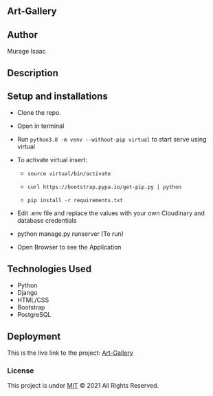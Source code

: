 ## Art-Gallery

## Author
Murage Isaac

## Description


## Setup and installations
* Clone the repo.

* Open in terminal

* Run `python3.8 -m venv --without-pip virtual` to start serve using virtual

* To activate virtual insert: 
  * `source virtual/bin/activate`

  * `curl https://bootstrap.pypa.io/get-pip.py | python`

  * `pip install -r requirements.txt`


* Edit .env file and replace the values with your own Cloudinary and database credentials

* python manage.py runserver (To run)


* Open Browser to see the Application

## Technologies Used
* Python
* Django
* HTML/CSS
* Bootstrap
* PostgreSQL

## Deployment
This is the live link to the project: <a href=""> Art-Gallery</a>

### License
This project is under [MIT](https://choosealicense.com/licenses/mit/) &COPY; 2021 All Rights Reserved.

